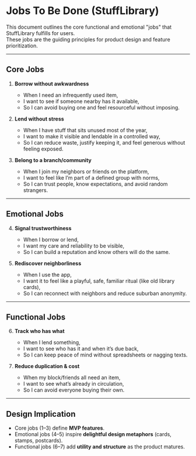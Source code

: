 # Jobs To Be Done (StuffLibrary)

This document outlines the core functional and emotional "jobs" that StuffLibrary fulfills for users.  
These jobs are the guiding principles for product design and feature prioritization.

---

## Core Jobs

1. **Borrow without awkwardness**
   - When I need an infrequently used item,
   - I want to see if someone nearby has it available,
   - So I can avoid buying one and feel resourceful without imposing.

2. **Lend without stress**
   - When I have stuff that sits unused most of the year,
   - I want to make it visible and lendable in a controlled way,
   - So I can reduce waste, justify keeping it, and feel generous without feeling exposed.

3. **Belong to a branch/community**
   - When I join my neighbors or friends on the platform,
   - I want to feel like I’m part of a defined group with norms,
   - So I can trust people, know expectations, and avoid random strangers.

---

## Emotional Jobs

4. **Signal trustworthiness**
   - When I borrow or lend,
   - I want my care and reliability to be visible,
   - So I can build a reputation and know others will do the same.

5. **Rediscover neighborliness**
   - When I use the app,
   - I want it to feel like a playful, safe, familiar ritual (like old library cards),
   - So I can reconnect with neighbors and reduce suburban anonymity.

---

## Functional Jobs

6. **Track who has what**
   - When I lend something,
   - I want to see who has it and when it’s due back,
   - So I can keep peace of mind without spreadsheets or nagging texts.

7. **Reduce duplication & cost**
   - When my block/friends all need an item,
   - I want to see what’s already in circulation,
   - So I can avoid everyone buying their own.

---

## Design Implication

- Core jobs (1–3) define **MVP features**.
- Emotional jobs (4–5) inspire **delightful design metaphors** (cards, stamps, postcards).
- Functional jobs (6–7) add **utility and structure** as the product matures.
